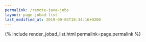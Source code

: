 ```yaml
---
permalink: /remote-java-jobs
layout: page-jobad-list
last_modified_at: 2019-09-05T18:34:16+0200
---
```

{% include render_jobad_list.html permalink=page.permalink %}
